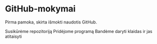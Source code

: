 # GitHub-mokymai
 Pirma pamoka, skirta išmokti naudotis GitHub.

Susikūrėme repozitoriją
Pridėjome programą
Bandėme daryti klaidas ir jas atitaisyti
